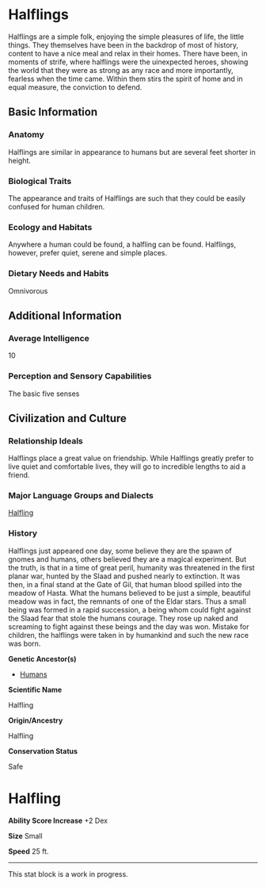 Halflings
=========

Halflings are a simple folk, enjoying the simple pleasures of life, the little things. They themselves have been in the backdrop of most of history, content to have a nice meal and relax in their homes. There have been, in moments of strife, where halflings were the uinexpected heroes, showing the world that they were as strong as any race and more importantly, fearless when the time came. Within them stirs the spirit of home and in equal measure, the conviction to defend.

Basic Information
-----------------

### Anatomy

Halflings are similar in appearance to humans but are several feet shorter in height.

### Biological Traits

The appearance and traits of Halflings are such that they could be easily confused for human children.

### Ecology and Habitats

Anywhere a human could be found, a halfling can be found. Halflings, however, prefer quiet, serene and simple places.

### Dietary Needs and Habits

Omnivorous

Additional Information
----------------------

### Average Intelligence

10

### Perception and Sensory Capabilities

The basic five senses

Civilization and Culture
------------------------

### Relationship Ideals

Halflings place a great value on friendship. While Halflings greatly prefer to live quiet and comfortable lives, they will go to incredible lengths to aid a friend.

### Major Language Groups and Dialects

[Halfling](/w/Ecaros-xohoo/a/halfling-article-1-1)

### History

Halflings just appeared one day, some believe they are the spawn of gnomes and humans, others believed they are a magical experiment. But the truth, is that in a time of great peril, humanity was threatened in the first planar war, hunted by the Slaad and pushed nearly to extinction. It was then, in a final stand at the Gate of Gil, that human blood spilled into the meadow of Hasta. What the humans believed to be just a simple, beautiful meadow was in fact, the remnants of one of the Eldar stars. Thus a small being was formed in a rapid succession, a being whom could fight against the Slaad fear that stole the humans courage. They rose up naked and screaming to fight against these beings and the day was won. Mistake for children, the halflings were taken in by humankind and such the new race was born.

**Genetic Ancestor(s)**

* [Humans](/w/Ecaros-xohoo/a/humans-article)

**Scientific Name**

Halfling

**Origin/Ancestry**

Halfling

**Conservation Status**

Safe

Halfling
========

**Ability Score Increase** +2 Dex

**Size** Small

**Speed** 25 ft.

* * *

This stat block is a work in progress.